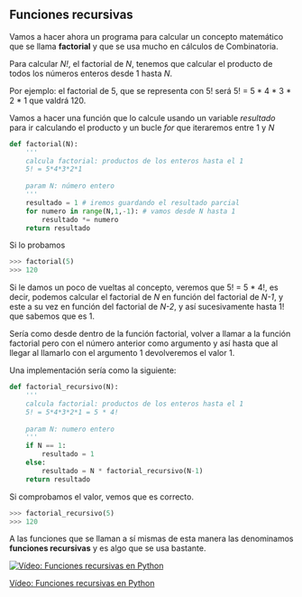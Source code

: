 ## Funciones recursivas

Vamos a hacer ahora un programa para calcular un concepto matemático que se llama **factorial** y que se usa mucho en cálculos de Combinatoria. 

Para calcular *N!*, el factorial de *N*, tenemos que calcular el producto de todos los números enteros desde 1 hasta *N*.

Por ejemplo: el factorial de 5, que se representa con 5! será  5! = 5 * 4 * 3 * 2 * 1 que valdrá  120.

Vamos a hacer una función que lo calcule usando un variable *resultado* para ir calculando el producto y un bucle *for* que iteraremos entre 1 y *N*

```python
def factorial(N):
    '''
    calcula factorial: productos de los enteros hasta el 1
    5! = 5*4*3*2*1
    
    param N: número entero
    '''
    resultado = 1 # iremos guardando el resultado parcial
    for numero in range(N,1,-1): # vamos desde N hasta 1
        resultado *= numero
    return resultado
```
Si lo probamos

```python
>>> factorial(5)
>>> 120
``` 

Si le damos un poco de vueltas al concepto, veremos que 5! = 5 * 4!, es decir, podemos calcular el factorial de *N* en función del factorial de *N-1*, y este a su vez en función del factorial de *N-2*, y así sucesivamente hasta 1! que sabemos que es 1.

Sería como desde dentro de la función factorial, volver a llamar a la función factorial pero con el número anterior como argumento y así hasta que al llegar al llamarlo con el argumento 1 devolveremos el valor 1.

Una implementación sería como la siguiente:

```python
def factorial_recursivo(N):
    '''
    calcula factorial: productos de los enteros hasta el 1
    5! = 5*4*3*2*1 = 5 * 4!
    
    param N: numero entero
    '''
    if N == 1:
        resultado = 1
    else:
        resultado = N * factorial_recursivo(N-1)
    return resultado

```
Si comprobamos el valor, vemos que es correcto.

```python
>>> factorial_recursivo(5)
>>> 120
```
A las funciones que se llaman a sí mismas de esta manera las denominamos **funciones recursivas** y es algo que se usa bastante.

[![Vídeo:  Funciones recursivas en Python](https://img.youtube.com/vi/7p35qzphG5E/0.jpg)](https://drive.google.com/file/d/1pSsLOOOVFdadaiapYVn46_s-Yln9gzq6/view?usp=sharing)

[Vídeo:  Funciones recursivas en Python](https://drive.google.com/file/d/1pSsLOOOVFdadaiapYVn46_s-Yln9gzq6/view?usp=sharing)

